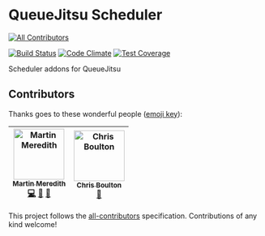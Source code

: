 # QueueJitsu Scheduler
[![All Contributors](https://img.shields.io/badge/all_contributors-2-orange.svg?style=flat-square)](#contributors)

[![Build Status](https://travis-ci.org/Mezzle/queuejitsu-scheduler.svg?branch=master)](https://travis-ci.org/Mezzle/queuejitsu-scheduler)
[![Code Climate](https://codeclimate.com/github/Mezzle/queuejitsu-scheduler/badges/gpa.svg)](https://codeclimate.com/github/Mezzle/queuejitsu-scheduler)
[![Test Coverage](https://codeclimate.com/github/Mezzle/queuejitsu-scheduler/badges/coverage.svg)](https://codeclimate.com/github/Mezzle/queuejitsu-scheduler/coverage)

Scheduler addons for QueueJitsu

## Contributors

Thanks goes to these wonderful people ([emoji key](https://github.com/all-contributors/all-contributors#emoji-key)):

<!-- ALL-CONTRIBUTORS-LIST:START - Do not remove or modify this section -->
<!-- prettier-ignore -->
| [<img src="https://avatars3.githubusercontent.com/u/570639?v=4" width="100px;" alt="Martin Meredith"/><br /><sub><b>Martin Meredith</b></sub>](https://www.sourceguru.net)<br />[💻](https://github.com/Mezzle/queuejitsu-scheduler/commits?author=mezzle "Code") [🤔](#ideas-mezzle "Ideas, Planning, & Feedback") [📖](https://github.com/Mezzle/queuejitsu-scheduler/commits?author=mezzle "Documentation") | [<img src="https://avatars3.githubusercontent.com/u/98472?v=4" width="100px;" alt="Chris Boulton"/><br /><sub><b>Chris Boulton</b></sub>](http://www.chrisboulton.com/)<br />[🤔](#ideas-chrisboulton "Ideas, Planning, & Feedback") |
| :---: | :---: |
<!-- ALL-CONTRIBUTORS-LIST:END -->

This project follows the [all-contributors](https://github.com/all-contributors/all-contributors) specification. Contributions of any kind welcome!